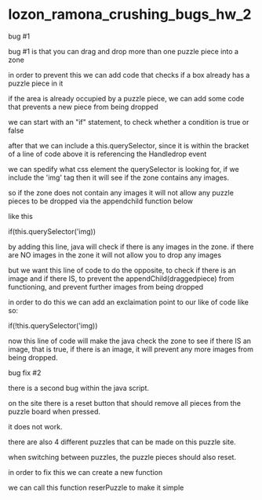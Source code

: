 # lozon_ramona_crushing_bugs_hw_2
 
bug #1

bug #1 is that you can drag and drop more than one puzzle piece into a zone

in order to prevent this we can add code that checks if a box already has a puzzle piece in it

if the area is already occupied by a puzzle piece, we can add some code that prevents a new piece from being dropped

we can start with an "if" statement, to check whether a condition is true or false 

after that we can include a this.querySelector, since it is within the bracket of a line of code above it is referencing the Handledrop event

we can spedify what css element the querySelector is looking for, if we include the 'img' tag then it will see if the zone contains any images.

so if the zone does not contain any images it will not allow any puzzle pieces to be dropped via the appendchild function below

like this

if(this.querySelector('img))

by adding this line, java will check if there is any images in the zone. if there are NO images in the zone it will not allow you to drop any images

but we want this line of code to do the opposite, to check if there is an image and if there IS, to prevent the appendChild(draggedpiece) from functioning, and prevent further images from being dropped

in order to do this we can add an exclaimation point to our like of code like so:

if(!this.querySelector('img))

now this line of code will make the java check the zone to see if there IS an image, that is true, if there is an image, it will prevent any more images from being dropped.

bug fix #2

there is a second bug within the java script. 

on the site there is a reset button that should remove all pieces from the puzzle board when pressed. 

it does not work. 

there are also 4 different puzzles that can be made on this puzzle site. 

when switching between puzzles, the puzzle pieces should also reset.

in order to fix this we can create a new function

we can call this function reserPuzzle to make it simple